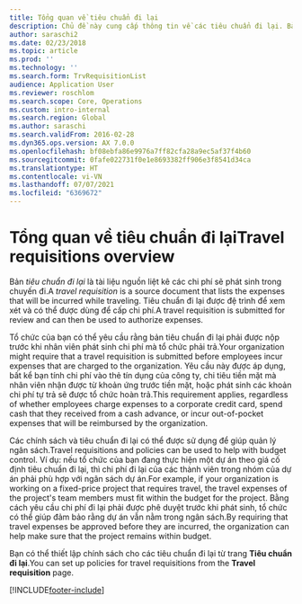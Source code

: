 ```yaml
---
title: Tổng quan về tiêu chuẩn đi lại
description: Chủ đề này cung cấp thông tin về các tiêu chuẩn đi lại. Bản tiêu chuẩn đi lại làm căn cứ tài liệu cho chi phí đi lại theo kế hoạch.
author: saraschi2
ms.date: 02/23/2018
ms.topic: article
ms.prod: ''
ms.technology: ''
ms.search.form: TrvRequisitionList
audience: Application User
ms.reviewer: roschlom
ms.search.scope: Core, Operations
ms.custom: intro-internal
ms.search.region: Global
ms.author: saraschi
ms.search.validFrom: 2016-02-28
ms.dyn365.ops.version: AX 7.0.0
ms.openlocfilehash: bf08ebfa86e9976a7ff82cfa28a9ec5af37f4b60
ms.sourcegitcommit: 0fafe022731f0e1e8693382ff906e3f8541d34ca
ms.translationtype: HT
ms.contentlocale: vi-VN
ms.lasthandoff: 07/07/2021
ms.locfileid: "6369672"
---
```

# <a name="travel-requisitions-overview"></a><span data-ttu-id="4f913-104">Tổng quan về tiêu chuẩn đi lại</span><span class="sxs-lookup"><span data-stu-id="4f913-104">Travel requisitions overview</span></span>

<span data-ttu-id="4f913-105">Bản *tiêu chuẩn đi lại* là tài liệu nguồn liệt kê các chi phí sẽ phát sinh trong chuyến đi.</span><span class="sxs-lookup"><span data-stu-id="4f913-105">A *travel requisition* is a source document that lists the expenses that will be incurred while traveling.</span></span> <span data-ttu-id="4f913-106">Tiêu chuẩn đi lại được đệ trình để xem xét và có thể được dùng để cấp chi phí.</span><span class="sxs-lookup"><span data-stu-id="4f913-106">A travel requisition is submitted for review and can then be used to authorize expenses.</span></span>

<span data-ttu-id="4f913-107">Tổ chức của bạn có thể yêu cầu rằng bản tiêu chuẩn đi lại phải được nộp trước khi nhân viên phát sinh chi phí mà tổ chức phải trả.</span><span class="sxs-lookup"><span data-stu-id="4f913-107">Your organization might require that a travel requisition is submitted before employees incur expenses that are charged to the organization.</span></span> <span data-ttu-id="4f913-108">Yêu cầu này được áp dụng, bất kể bạn tính chi phí vào thẻ tín dụng của công ty, chi tiêu tiền mặt mà nhân viên nhận được từ khoản ứng trước tiền mặt, hoặc phát sinh các khoản chi phí tự trả sẽ được tổ chức hoàn trả.</span><span class="sxs-lookup"><span data-stu-id="4f913-108">This requirement applies, regardless of whether employees charge expenses to a corporate credit card, spend cash that they received from a cash advance, or incur out-of-pocket expenses that will be reimbursed by the organization.</span></span>

<span data-ttu-id="4f913-109">Các chính sách và tiêu chuẩn đi lại có thể được sử dụng để giúp quản lý ngân sách.</span><span class="sxs-lookup"><span data-stu-id="4f913-109">Travel requisitions and policies can be used to help with budget control.</span></span> <span data-ttu-id="4f913-110">Ví dụ: nếu tổ chức của bạn đang thực hiện một dự án theo giá cố định tiêu chuẩn đi lại, thì chi phí đi lại của các thành viên trong nhóm của dự án phải phù hợp với ngân sách dự án.</span><span class="sxs-lookup"><span data-stu-id="4f913-110">For example, if your organization is working on a fixed-price project that requires travel, the travel expenses of the project's team members must fit within the budget for the project.</span></span> <span data-ttu-id="4f913-111">Bằng cách yêu cầu chi phí đi lại phải được phê duyệt trước khi phát sinh, tổ chức có thể giúp đảm bảo rằng dự án vẫn nằm trong ngân sách.</span><span class="sxs-lookup"><span data-stu-id="4f913-111">By requiring that travel expenses be approved before they are incurred, the organization can help make sure that the project remains within budget.</span></span>

<span data-ttu-id="4f913-112">Bạn có thể thiết lập chính sách cho các tiêu chuẩn đi lại từ trang **Tiêu chuẩn đi lại**.</span><span class="sxs-lookup"><span data-stu-id="4f913-112">You can set up policies for travel requisitions from the **Travel requisition** page.</span></span>


[!INCLUDE[footer-include](../includes/footer-banner.md)]